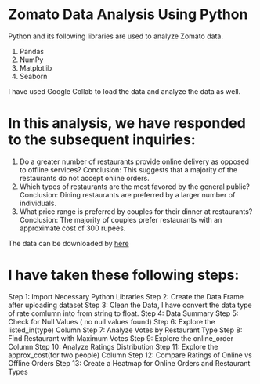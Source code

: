# Zomato Data Analysis Using Python

Python and its following libraries are used to analyze Zomato data.

1. Pandas
2. NumPy
3. Matplotlib
4. Seaborn

I have used Google Collab to load the data and analyze the data as well.

# In this analysis, we have responded to the subsequent inquiries: 

1. Do a greater number of restaurants provide online delivery as opposed to offline services?
   Conclusion: This suggests that a majority of the restaurants do not accept online orders.
2. Which types of restaurants are the most favored by the general public?
   Conclusion: Dining restaurants are preferred by a larger number of individuals.
3. What price range is preferred by couples for their dinner at restaurants?
   Conclusion: The majority of couples prefer restaurants with an approximate cost of 300 rupees.

The data can be downloaded by [here](https://drive.google.com/file/d/1lamgErENUmuzvENgl4nMtbaJohwEP8KP/view)

# I have taken these following steps:

Step 1: Import Necessary Python Libraries
Step 2: Create the Data Frame after uploading dataset
Step 3: Clean the Data, I have convert the data type of rate comlumn into from string to float.
Step 4: Data Summary 
Step 5: Check for Null Values ( no null values found)
Step 6: Explore the listed_in(type) Column
Step 7: Analyze Votes by Restaurant Type
Step 8: Find Restaurant with Maximum Votes
Step 9: Explore the online_order Column
Step 10: Analyze Ratings Distribution
Step 11: Explore the approx_cost(for two people) Column
Step 12: Compare Ratings of Online vs Offline Orders
Step 13: Create a Heatmap for Online Orders and Restaurant Types

